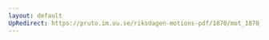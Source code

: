 ```yaml
---
layout: default
UpRedirect: https://pruto.im.uu.se/riksdagen-motions-pdf/1870/mot_1870__ak__69.pdf
---
```

